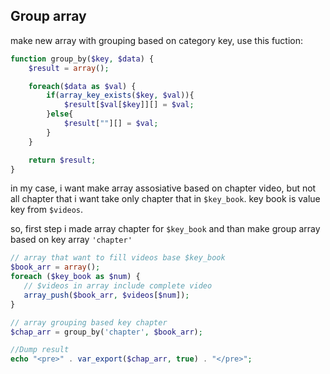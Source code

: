 ## Group array
make new array with grouping based on category key, use this fuction:

```php
function group_by($key, $data) {
    $result = array();

    foreach($data as $val) {
        if(array_key_exists($key, $val)){
            $result[$val[$key]][] = $val;
        }else{
            $result[""][] = $val;
        }
    }

    return $result;
}
```

in my case, i want make array assosiative based on chapter video, but not all chapter that i want take only chapter that in `$key_book`. 
key book is value key from `$videos`.

so, first step i made array chapter for `$key_book` and than make group array based on key array `'chapter'`

```php 
// array that want to fill videos base $key_book
$book_arr = array(); 
foreach ($key_book as $num) {
   // $videos in array include complete video
   array_push($book_arr, $videos[$num]); 
}

// array grouping based key chapter
$chap_arr = group_by('chapter', $book_arr); 

//Dump result
echo "<pre>" . var_export($chap_arr, true) . "</pre>"; 
```
